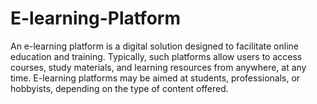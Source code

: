 # E-learning-Platform
An e-learning platform is a digital solution designed to facilitate online education and training. Typically, such platforms allow users to access courses, study materials, and learning resources from anywhere, at any time. E-learning platforms may be aimed at students, professionals, or hobbyists, depending on the type of content offered.
